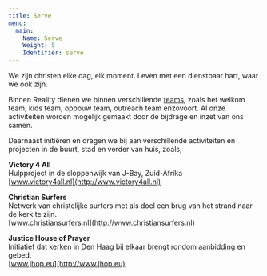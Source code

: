 ```yaml
---
title: Serve
menu:
  main:
    Name: Serve
    Weight: 5
    Identifier: serve
---
```


We zijn christen elke dag, elk moment. Leven met een dienstbaar hart, waar we ook zijn.

Binnen Reality dienen we binnen verschillende [teams](/serve/teams), zoals het welkom team, kids team, opbouw team, outreach team enzovoort. Al onze activiteiten worden mogelijk gemaakt door de bijdrage en inzet van ons samen.

Daarnaast initiëren en dragen we bij aan verschillende activiteiten en projecten in de buurt, stad en verder van huis, zoals;

**Victory 4 All**  
Hulpproject in de sloppenwijk van J-Bay, Zuid-Afrika  
[www.victory4all.nl](http://www.victory4all.nl)

**Christian Surfers**  
Netwerk van christelijke surfers met als doel een brug van het strand naar de kerk te zijn.  
[www.christiansurfers.nl](http://www.christiansurfers.nl)

**Justice House of Prayer**  
Initiatief dat kerken in Den Haag bij elkaar brengt rondom aanbidding en gebed.  
[www.jhop.eu](http://www.jhop.eu)
